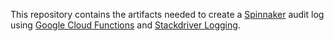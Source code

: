 This repository contains the artifacts needed to create a [Spinnaker](http://spinnaker.io) audit log using [Google Cloud Functions](https://cloud.google.com/functions/) and [Stackdriver Logging](https://cloud.google.com/logging/).
